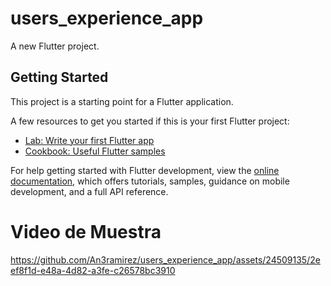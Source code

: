 # users_experience_app

A new Flutter project.

## Getting Started

This project is a starting point for a Flutter application.

A few resources to get you started if this is your first Flutter project:

- [Lab: Write your first Flutter app](https://docs.flutter.dev/get-started/codelab)
- [Cookbook: Useful Flutter samples](https://docs.flutter.dev/cookbook)

For help getting started with Flutter development, view the
[online documentation](https://docs.flutter.dev/), which offers tutorials,
samples, guidance on mobile development, and a full API reference.
# Video de Muestra


https://github.com/An3ramirez/users_experience_app/assets/24509135/2eef8f1d-e48a-4d82-a3fe-c26578bc3910



